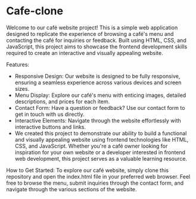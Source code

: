 # Cafe-clone

Welcome to our café website project! This is a simple web application designed to replicate the experience of browsing a café's menu and contacting the café for inquiries or feedback. Built using HTML, CSS, and JavaScript, this project aims to showcase the frontend development skills required to create an interactive and visually appealing website.

Features:
- Responsive Design: Our website is designed to be fully responsive, ensuring a seamless experience across various devices and screen sizes.
- Menu Display: Explore our café's menu with enticing images, detailed descriptions, and prices for each item.
- Contact Form: Have a question or feedback? Use our contact form to get in touch with us directly.
- Interactive Elements: Navigate through the website effortlessly with interactive buttons and links.
- We created this project to demonstrate our ability to build a functional and visually appealing website using frontend technologies like HTML, CSS, and JavaScript. Whether you're a café 
  owner looking for inspiration for your own website or a developer interested in frontend web development, this project serves as a valuable learning resource.

How to Get Started:
To explore our café website, simply clone this repository and open the index.html file in your preferred web browser. Feel free to browse the menu, submit inquiries through the contact form, and navigate through the various sections of the website.
